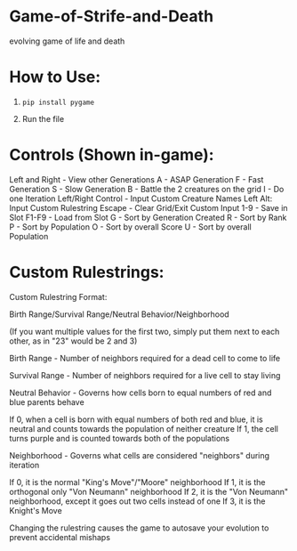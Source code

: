 # Game-of-Strife-and-Death
evolving game of life and death



# How to Use:
1) `pip install pygame`

2) Run the file

# Controls (Shown in-game):

Left and Right - View other Generations
A - ASAP Generation
F - Fast Generation
S - Slow Generation
B - Battle the 2 creatures on the grid
I - Do one Iteration
Left/Right Control - Input Custom Creature Names
Left Alt: Input Custom Rulestring
Escape - Clear Grid/Exit Custom Input
1-9 - Save in Slot
F1-F9 - Load from Slot
G - Sort by Generation Created
R - Sort by Rank
P - Sort by Population
O - Sort by overall Score
U - Sort by overall Population

# Custom Rulestrings:

Custom Rulestring Format:

Birth Range/Survival Range/Neutral Behavior/Neighborhood

(If you want multiple values for the first two, simply put them next to each other, as in "23" would be 2 and 3)

Birth Range - Number of neighbors required for a dead cell to come to life

Survival Range - Number of neighbors required for a live cell to stay living

Neutral Behavior - Governs how cells born to equal numbers of red and blue parents behave

If 0, when a cell is born with equal numbers of both red and blue, it is neutral and counts towards the population of neither creature
If 1, the cell turns purple and is counted towards both of the populations

Neighborhood - Governs what cells are considered "neighbors" during iteration

If 0, it is the normal "King's Move"/"Moore" neighborhood
If 1, it is the orthogonal only "Von Neumann" neighborhood
If 2, it is the "Von Neumann" neighborhood, except it goes out two cells instead of one
If 3, it is the Knight's Move


Changing the rulestring causes the game to autosave your evolution to prevent accidental mishaps
